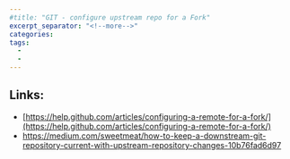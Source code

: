 ```yaml
---
#title: "GIT - configure upstream repo for a Fork"
excerpt_separator: "<!--more-->"
categories:
tags:
  - 
  - 
---
```



## Links:

* [https://help.github.com/articles/configuring-a-remote-for-a-fork/](https://help.github.com/articles/configuring-a-remote-for-a-fork/)
* https://medium.com/sweetmeat/how-to-keep-a-downstream-git-repository-current-with-upstream-repository-changes-10b76fad6d97



